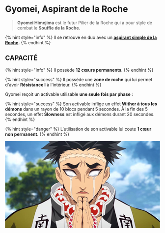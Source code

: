 # Gyomei, Aspirant de la Roche

> **Gyomei Himejima** est le futur Pilier de la Roche qui a pour style de combat le **Souffle de la Roche.**

{% hint style="info" %}
Il se retrouve en duo avec un [**aspirant simple de la Roche**](broken-reference)**.**
{% endhint %}

## CAPACITÉ

{% hint style="info" %}
Il possède **12 cœurs permanents**.
{% endhint %}

{% hint style="success" %}
Il possède une **zone de roche** qui lui permet d'avoir **Résistance I** à l'intérieur.&#x20;
{% endhint %}

Gyomei reçoit un activable utilisable **une seule fois par phase** :

{% hint style="success" %}
Son activable inflige un effet **Wither à tous les démons** dans un rayon de 10 blocs pendant 5 secondes. À la fin des 5 secondes, un effet **Slowness** est infligé aux démons durant 20 secondes.
{% endhint %}

{% hint style="danger" %}
L'utilisation de son activable lui coute **1 cœur non permanent**.
{% endhint %}

![](<../../../../.gitbook/assets/image (5).png>)
